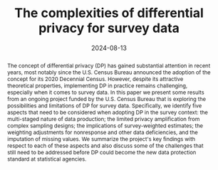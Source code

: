 ---
title: "The complexities of differential privacy for survey data"
collection: papers
category: privacy
permalink: /papers/2024-08-13-The-complexities-of-differential-privacy-for-survey-data
date: 2024-08-13
venue: 'Data Privacy Protection and the Conduct of Applied Research: Methods, Approaches and Their Consequences'
to_appear: true
authors_short: 'J Drechsler, !!me!!'
authors_long: 'Jörg Drechsler, !!me!!'
citation: 'Jörg Drechsler and JB (2024). “The Complexities of Differential Privacy for Survey Data”. To appear in the edited NBER volume <i>Data Privacy Protection and the Conduct of Applied Research: Methods, Approaches and Their Consequences</i>. doi: <a href="https://doi.org/10.48550/arXiv.2408.07006" target="_blank">10.48550/arXiv.2408.07006</a>'
abstract: "The concept of differential privacy (DP) has gained substantial attention in recent years, most notably since the U.S. Census Bureau announced the adoption of the concept for its 2020 Decennial Census. However, despite its attractive theoretical properties, implementing DP in practice remains challenging, especially when it comes to survey data. In this paper we present some results from an ongoing project funded by the U.S. Census Bureau that is exploring the possibilities and limitations of DP for survey data. Specifically, we identify five aspects that need to be considered when adopting DP in the survey context: the multi-staged nature of data production; the limited privacy amplification from complex sampling designs; the implications of survey-weighted estimates; the weighting adjustments for nonresponse and other data deficiencies, and the imputation of missing values. We summarize the project's key findings with respect to each of these aspects and also discuss some of the challenges that still need to be addressed before DP could become the new data protection standard at statistical agencies."
bibtex_url: 'true'
preprint_url: 'true'
arxiv_url: 'http://arxiv.org/abs/2408.07006'
publisher_url: 'https://www.nber.org/books-and-chapters/data-privacy-protection-and-conduct-applied-research-methods-approaches-and-their-consequences/complexities-differential-privacy-survey-data'
talk_url: '/talks/TODO'
---